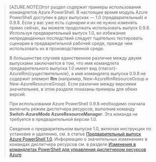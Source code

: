 > [AZURE.NOTE]Этот раздел содержит примеры использования командлетов Azure PowerShell. В настоящее время модуль Azure PowerShell доступен в двух выпусках — 1.0 (предварительный) и 0.9.8. Если у вас уже есть сценарии и их не нужно изменять прямо сейчас, вы можете продолжать использовать выпуск 0.9.8. Используя предварительный выпуск 1.0, во избежание непредвиденных последствий следует тщательно тестировать сценарии в предварительной рабочей среде, прежде чем использовать их в производственной среде.
>
> В большинстве случаев единственное различие между двумя выпусками заключается в том, что имя командлета предварительного выпуска 1.0 имеет вид {глагол}-AzureRm{существительное}, а имя командлета выпуска 0.9.8 не содержит элемент **Rm** (например, New-AzureRmResourceGroup и New-AzureResourceGroup). Если различие между версиями значительнее, в этом разделе показаны примеры для обеих версий.
>
> При использовании Azure PowerShell 0.9.8 необходимо сначала включить режим диспетчера ресурсов, выполнив команду **Switch-AzureMode AzureResourceManager**. Эта команда не требуется в предварительной версии 1.0.
>
> Сведения о предварительном выпуске 1.0, включая инструкции по установке и удалению, см. в статье [Предварительный выпуск Azure PowerShell 1.0](https://azure.microsoft.com/blog/azps-1-0-pre/). Информацию о значительных изменениях в командах диспетчера ресурсов см. в разделе [Изменения в командлетах PowerShell для управления диспетчером ресурсов Azure](../articles/powershell-preview-resource-manager-changes.md).

<!---HONumber=Oct15_HO4-->